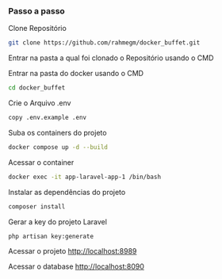 ### Passo a passo
Clone Repositório
```sh
git clone https://github.com/rahmegm/docker_buffet.git
```

Entrar na pasta a qual foi clonado o Repositório usando o CMD

Entrar na pasta do docker usando o CMD
```sh
cd docker_buffet
```

Crie o Arquivo .env
```sh
copy .env.example .env
```

Suba os containers do projeto
```sh
docker compose up -d --build
```

Acessar o container
```sh
docker exec -it app-laravel-app-1 /bin/bash
```

Instalar as dependências do projeto
```sh
composer install
```


Gerar a key do projeto Laravel
```sh
php artisan key:generate
```
Acessar o projeto
[http://localhost:8989](http://localhost:8989)

Acessar o database
[http://localhost:8090](http://localhost:8090)
